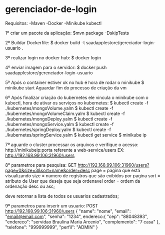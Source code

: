 # gerenciador-de-login

Requisitos:
    -Maven
    -Docker
    -Minikube kubectl


1º criar um pacote da aplicação:
    $mvn package -DskipTests
    
2º Buildar Dockerfile:
    $ docker build -t saadapplestore/gereciador-login-usuario .
    
3º realizar login no docker hub:
    $ docker login
    
4º enviar imagem para o servidor:
    $ docker push saadapplestore/gerenciador-login-usuario
    
5º Após o container estiver ok no hub é hora de rodar o minikube
    $ minikube start
   Aguardar fim do processo de criação da vm

6º Após finalizar criação do kubernetes ele vincula o minikube com o kubectl, hora de ativar os serviços no kubernetes:
    $ kubectl create -f ./kubernetes/mongoVolume.yalm
    $ kubectl create -f ./kubernetes/mongoVolumeClaim.yalm
    $ kubectl create -f ./kubernetes/mongoDeploy.yalm
    $ kubectl create -f ./kubernetes/mongoService.yalm
    $ kubectl create -f ./kubernetes/springDeploy.yalm
    $ kubectl create -f ./kubernetes/springService.yalm
    $ kubectl get service
    $ minikube ip
    
7º aguarde o cluster processar os arquivos e verifique o acesso:
    http://minikubeip:porta referente a web-service/users
    EX: http://192.168.99.106:31960/users

8º parametros para pesquisa:
GET http://192.168.99.106:31960/users?page=0&size=3&sort=name&order=desc
page = pagina que está visualizando
size = numero de registros que são exibidos por pagina
sort = atributo de User que deseja que seja ordenavel
order = ordem da ordenação desc ou asc;

deve retornar a lista de todos os usuarios cadastrados;

9º parametros para inserir um usuario:
POST http://192.168.99.106:31960/users
{
    "name": "nome",
    "email": "email@email.com",
    "senha": "1234",
    endereco:{
               "cep": "88048393",
               "endereco": "servidao Braulina Maria Arcenio",
               "complemento": "7 casa"
               },
    "telefone": "999999999",
    "perfil": "ADMIN"
}
